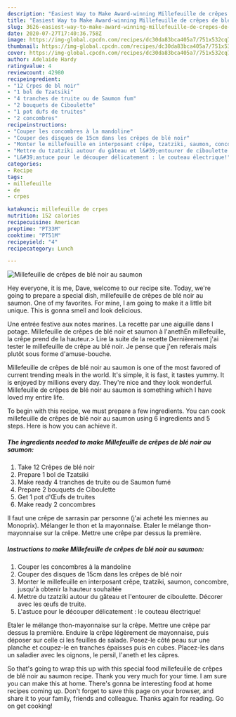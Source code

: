 ```yaml
---
description: "Easiest Way to Make Award-winning Millefeuille de crêpes de blé noir au saumon"
title: "Easiest Way to Make Award-winning Millefeuille de crêpes de blé noir au saumon"
slug: 3626-easiest-way-to-make-award-winning-millefeuille-de-crepes-de-ble-noir-au-saumon
date: 2020-07-27T17:40:36.758Z
image: https://img-global.cpcdn.com/recipes/dc30da83bca405a7/751x532cq70/millefeuille-de-crepes-de-ble-noir-au-saumon-photo-principale-de-la-recette.jpg
thumbnail: https://img-global.cpcdn.com/recipes/dc30da83bca405a7/751x532cq70/millefeuille-de-crepes-de-ble-noir-au-saumon-photo-principale-de-la-recette.jpg
cover: https://img-global.cpcdn.com/recipes/dc30da83bca405a7/751x532cq70/millefeuille-de-crepes-de-ble-noir-au-saumon-photo-principale-de-la-recette.jpg
author: Adelaide Hardy
ratingvalue: 4
reviewcount: 42980
recipeingredient:
- "12 Crpes de bl noir"
- "1 bol de Tzatsiki"
- "4 tranches de truite ou de Saumon fum"
- "2 bouquets de Ciboulette"
- "1 pot dufs de truites"
- "2 concombres"
recipeinstructions:
- "Couper les concombres à la mandoline"
- "Couper des disques de 15cm dans les crêpes de blé noir"
- "Monter le millefeuille en interposant crêpe, tzatziki, saumon, concombre, jusqu&#39;à obtenir la hauteur souhaitée"
- "Mettre du tzatziki autour du gâteau et l&#39;entourer de ciboulette. Décorer avec les œufs de truite."
- "L&#39;astuce pour le découper délicatement : le couteau électrique!"
categories:
- Recipe
tags:
- millefeuille
- de
- crpes

katakunci: millefeuille de crpes 
nutrition: 152 calories
recipecuisine: American
preptime: "PT33M"
cooktime: "PT51M"
recipeyield: "4"
recipecategory: Lunch

---
```



![Millefeuille de crêpes de blé noir au saumon](https://img-global.cpcdn.com/recipes/dc30da83bca405a7/751x532cq70/millefeuille-de-crepes-de-ble-noir-au-saumon-photo-principale-de-la-recette.jpg)

Hey everyone, it is me, Dave, welcome to our recipe site. Today, we're going to prepare a special dish, millefeuille de crêpes de blé noir au saumon. One of my favorites. For mine, I am going to make it a little bit unique. This is gonna smell and look delicious.

Une entrée festive aux notes marines. La recette par une aiguille dans l potage. Millefeuille de crêpes de blé noir et saumon à l&#39;anethEn millefeuille, la crêpe prend de la hauteur.&gt; Lire la suite de la recette Dernièrement j&#39;ai tester le millefeuille de crêpe au blé noir. Je pense que j&#39;en referais mais plutôt sous forme d&#39;amuse-bouche.

Millefeuille de crêpes de blé noir au saumon is one of the most favored of current trending meals in the world. It's simple, it is fast, it tastes yummy. It is enjoyed by millions every day. They're nice and they look wonderful. Millefeuille de crêpes de blé noir au saumon is something which I have loved my entire life.


To begin with this recipe, we must prepare a few ingredients. You can cook millefeuille de crêpes de blé noir au saumon using 6 ingredients and 5 steps. Here is how you can achieve it.

<!--inarticleads1-->

##### The ingredients needed to make Millefeuille de crêpes de blé noir au saumon:

1. Take 12 Crêpes de blé noir
1. Prepare 1 bol de Tzatsiki
1. Make ready 4 tranches de truite ou de Saumon fumé
1. Prepare 2 bouquets de Ciboulette
1. Get 1 pot d&#39;Œufs de truites
1. Make ready 2 concombres


Il faut une crêpe de sarrasin par personne (j&#39;ai acheté les miennes au Monoprix). Mélanger le thon et la mayonnaise. Etaler le mélange thon-mayonnaise sur la crêpe. Mettre une crêpe par dessus la première. 

<!--inarticleads2-->

##### Instructions to make Millefeuille de crêpes de blé noir au saumon:

1. Couper les concombres à la mandoline
1. Couper des disques de 15cm dans les crêpes de blé noir
1. Monter le millefeuille en interposant crêpe, tzatziki, saumon, concombre, jusqu&#39;à obtenir la hauteur souhaitée
1. Mettre du tzatziki autour du gâteau et l&#39;entourer de ciboulette. Décorer avec les œufs de truite.
1. L&#39;astuce pour le découper délicatement : le couteau électrique!


Etaler le mélange thon-mayonnaise sur la crêpe. Mettre une crêpe par dessus la première. Enduire la crêpe légèrement de mayonnaise, puis déposer sur celle ci les feuilles de salade. Posez-le côté peau sur une planche et coupez-le en tranches épaisses puis en cubes. Placez-les dans un saladier avec les oignons, le persil, l&#39;aneth et les câpres. 

So that's going to wrap this up with this special food millefeuille de crêpes de blé noir au saumon recipe. Thank you very much for your time. I am sure you can make this at home. There's gonna be interesting food at home recipes coming up. Don't forget to save this page on your browser, and share it to your family, friends and colleague. Thanks again for reading. Go on get cooking!
